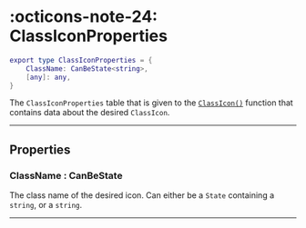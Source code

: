 <h1 class="api-header" markdown>
    <span class="api-icon" markdown>:octicons-note-24:</span>
    <span class="api-title">ClassIconProperties</span>
</h1>

```lua
export type ClassIconProperties = {
	ClassName: CanBeState<string>,
	[any]: any,
}
```

The `ClassIconProperties` table that is given to the [`ClassIcon()`](../members/ClassIcon.md) function that contains data about the desired `ClassIcon`.

----

## Properties

<h3 markdown>
	ClassName
	<span class="api-property-type">
		: CanBeState<string>
	</span>
</h3>

The class name of the desired icon. Can either be a `State` containing a `string`, or a `string`.

----